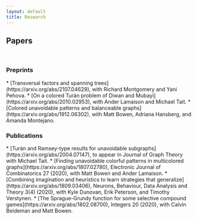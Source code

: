 ```yaml
---
layout: default
title: Research
---
```

<h2>Papers</h2>

<br/>

<h3>Preprints</h3>
* [Transversal factors and spanning trees](https://arxiv.org/abs/2107.04629), with Richard Montgomery and Yani Pehova.
* [On a colored Turán problem of Diwan and Mubayi](https://arxiv.org/abs/2010.02953), with Ander Lamaison and Michael Tait.
* [Colored unavoidable patterns and balanceable graphs](https://arxiv.org/abs/1912.06302), with Matt Bowen, Adriana Hansberg, and Amanda Montejano.

<h3>Publications</h3>
* [Turán and Ramsey-type results for unavoidable subgraphs](https://arxiv.org/abs/2004.07147), to appear in Journal of Graph Theory with Michael Tait.
* [Finding unavoidable colorful patterns in multicolored graphs](https://arxiv.org/abs/1807.02780), Electronic Journal of Combinatorics 27 (2020), with Matt Bowen and Ander Lamaison.
* [Combining imagination and heuristics to learn strategies that generalize](https://arxiv.org/abs/1809.03406), Neurons, Behaviour, Data Analysis and Theory 3(4) (2020), with Kyle Dunovan, Erik Peterson, and Timothy Verstynen.
* [The Sprague-Grundy function for some selective compound games](https://arxiv.org/abs/1802.08700), Integers 20 (2020), with Calvin Beideman and Matt Bowen.
